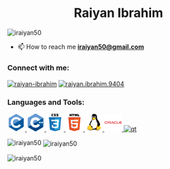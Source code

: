 <h1 align="center">Raiyan Ibrahim</h1>
<p align="left"> <img src="https://komarev.com/ghpvc/?username=iraiyan50&label=Profile%20views&color=b60e21&style=flat" alt="iraiyan50" /> </p>


- 📫 How to reach me **iraiyan50@gmail.com**

<h3 align="left">Connect with me:</h3>
<p align="left">
<a href="https://linkedin.com/in/raiyan-ibrahim" target="blank"><img align="center" src="https://raw.githubusercontent.com/rahuldkjain/github-profile-readme-generator/master/src/images/icons/Social/linked-in-alt.svg" alt="raiyan-ibrahim" height="30" width="40" /></a>
<a href="https://facebook.com/raiyan.ibrahim.9404" target="blank"><img align="center" src="https://raw.githubusercontent.com/rahuldkjain/github-profile-readme-generator/master/src/images/icons/Social/facebook.svg" alt="raiyan.ibrahim.9404" height="30" width="40" /></a>
</p>

<h3 align="left">Languages and Tools:</h3>
<p align="left"> <a href="https://www.cprogramming.com/" target="_blank" rel="noreferrer"> <img src="https://raw.githubusercontent.com/devicons/devicon/master/icons/c/c-original.svg" alt="c" width="40" height="40"/> </a> <a href="https://www.w3schools.com/cpp/" target="_blank" rel="noreferrer"> <img src="https://raw.githubusercontent.com/devicons/devicon/master/icons/cplusplus/cplusplus-original.svg" alt="cplusplus" width="40" height="40"/> </a> <a href="https://www.w3schools.com/css/" target="_blank" rel="noreferrer"> <img src="https://raw.githubusercontent.com/devicons/devicon/master/icons/css3/css3-original-wordmark.svg" alt="css3" width="40" height="40"/> </a> <a href="https://www.w3.org/html/" target="_blank" rel="noreferrer"> <img src="https://raw.githubusercontent.com/devicons/devicon/master/icons/html5/html5-original-wordmark.svg" alt="html5" width="40" height="40"/> </a> <a href="https://www.linux.org/" target="_blank" rel="noreferrer"> <img src="https://raw.githubusercontent.com/devicons/devicon/master/icons/linux/linux-original.svg" alt="linux" width="40" height="40"/> </a> <a href="https://www.oracle.com/" target="_blank" rel="noreferrer"> <img src="https://raw.githubusercontent.com/devicons/devicon/master/icons/oracle/oracle-original.svg" alt="oracle" width="40" height="40"/> </a> <a href="https://www.qt.io/" target="_blank" rel="noreferrer"> <img src="https://upload.wikimedia.org/wikipedia/commons/0/0b/Qt_logo_2016.svg" alt="qt" width="40" height="40"/> </a> </p>

<p><img align="left" src="https://github-readme-stats.vercel.app/api/top-langs?username=iraiyan50&show_icons=true&locale=en&layout=compact" alt="iraiyan50" /></p>

<p>&nbsp;<img align="center" src="https://github-readme-stats.vercel.app/api?username=iraiyan50&show_icons=true&locale=en" alt="iraiyan50" /></p>

<p><img align="center" src="https://github-readme-streak-stats.herokuapp.com/?user=iraiyan50&" alt="iraiyan50" /></p>
